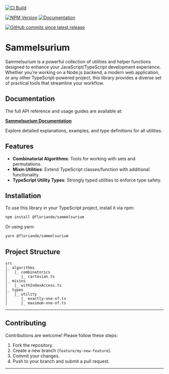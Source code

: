 [![CI Build](https://github.com/FlorianDe/sammelsurium/actions/workflows/ci.yml/badge.svg)](https://github.com/FlorianDe/sammelsurium/actions/workflows/ci.yml)

[![NPM Version](https://img.shields.io/npm/v/%40floriande%2Fsammelsurium?logo=npm)](https://www.npmjs.com/package/@floriande/sammelsurium)
[![Documentation](https://img.shields.io/badge/docs-online-blue?logo=github)](https://floriande.github.io/sammelsurium/)  

[![GitHub commits since latest release](https://img.shields.io/github/commits-since/FlorianDe/sammelsurium/latest)
](https://github.com/FlorianDe/sammelsurium/commits/main/)

# Sammelsurium

Sammelsurium is a powerful collection of utilities and helper functions designed to enhance your JavaScript/TypeScript development experience. Whether you're working on a Node.js backend, a modern web application, or any other TypeScript-powered project, this library provides a diverse set of practical tools that streamline your workflow.

## Documentation

The full API reference and usage guides are available at:

**[Sammelsurium Documentation](https://floriande.github.io/sammelsurium/)**  

Explore detailed explanations, examples, and type definitions for all utilities.

## Features

- **Combinatorial Algorithms**: Tools for working with sets and permutations.
- **Mixin Utilities**: Extend TypeScript classes/function with additional functionality.
- **TypeScript Utility Types**: Strongly typed utilities to enforce type safety.

## Installation

To use this library in your TypeScript project, install it via npm:

```sh
npm install @floriande/sammelsurium
```

Or using yarn:

```sh
yarn @floriande/sammelsurium
```

## Project Structure

```
src
│_ algorithms
│   |_ combinatorics
│      |_ cartesian.ts
│_ mixins
│   |_ withIndexAccess.ts
│_ types
│   |_ utility
│      |_ exactly-one-of.ts
│      |_ maximum-one-of.ts
```

---

## Contributing

Contributions are welcome! Please follow these steps:

1. Fork the repository.
2. Create a new branch (`feature/my-new-feature`).
3. Commit your changes.
4. Push to your branch and submit a pull request.

---
